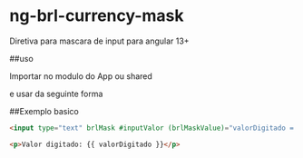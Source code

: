 # ng-brl-currency-mask


Diretiva para mascara de input para angular 13+

##uso

Importar no modulo do App ou shared 

e usar da seguinte forma 

##Exemplo basico

```html
<input type="text" brlMask #inputValor (brlMaskValue)="valorDigitado = $event">

<p>Valor digitado: {{ valorDigitado }}</p>

```
